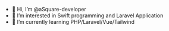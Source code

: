 - 👋 Hi, I’m @aSquare-developer
- 👀 I’m interested in Swift programming and Laravel Application
- 🌱 I’m currently learning PHP/Laravel/Vue/Tailwind

<!---
aSquare-developer/aSquare-developer is a ✨ special ✨ repository because its `README.md` (this file) appears on your GitHub profile.
You can click the Preview link to take a look at your changes.
--->
